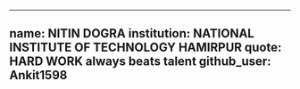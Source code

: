 
---
name: NITIN DOGRA
institution: NATIONAL INSTITUTE OF TECHNOLOGY HAMIRPUR
quote: HARD WORK always beats talent
github_user: Ankit1598
---
